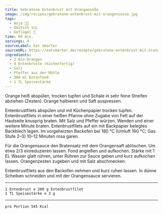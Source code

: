 ```yaml
---
title: Gebratene Entenbrust mit Orangensoße
image: /img/recipes/gebratene-entenbrust-mit-orangensosse.jpg
tags:
  - Anja 👩‍🍳
  - deutsch 🇩🇪
  - Geflügel 🐔
time: 60 min.
servings: 4
sourceLabel: Eat Smarter
sourceURL: https://eatsmarter.de/rezepte/gebratene-entenbrust-mit-orangensosse
ingredients:
  - 2 Bio-Orangen 
  - 4 Entenbrüste (küchenfertig) 
  - Salz 
  - Pfeffer aus der Mühle 
  - 300 ml Entenfond 
  - 1 TL Speisestärke 
---
```


Orange heiß abspülen, trocken tupfen und Schale in sehr feine Streifen abziehen (Zesten). Orange halbieren und Saft auspressen.

Entenbrustfilets abspülen und mit Küchenpapier trocken tupfen. Entenbrustfilets in einer heißen Pfanne ohne Zugabe von Fett auf der Hautseite knusprig braten. Mit Salz und Pfeffer würzen. Wenden und einer weitere Minute braten. Entenbrustfilets auf ein mit Backpapier belegtes Backblech legen. Im vorgeheizten Backofen bei 180 °C (Umluft 160 °C; Gas: Stufe 2–3) 10–12 Minuten rosa garen.

Für die Orangensauce den Bratensatz mit dem Orangensaft ablöschen. Um etwa 2/3 einreduzieren lassen. Fond angießen und aufkochen. Stärke mit 1 EL Wasser glatt rühren, unter Rühren zur Sauce geben und kurz aufkochen lassen. Orangenzesten zugeben und mit Salz abschmecken. 

Entenbrustfilets aus den Backofen nehmen und kurz ruhen lassen. In dünne Scheiben schneiden und mit der Orangensauce servieren.

<p></p>

***
	1 Entenbrust ≅ 200 g Entenbrustfilet
    1 TL Speisestärke ≅ 3 g
***

	pro Portion 545 Kcal 
